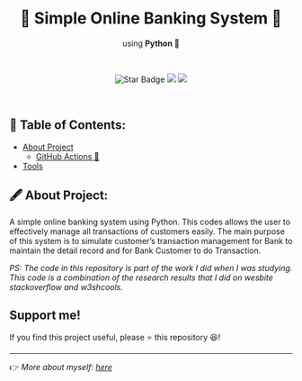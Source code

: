 <h1 align="center">🏦 Simple Online Banking System 🏦 </h1>
<p align="center">using <b>Python 🐍</b></p><br>
<p align="center">
  <img src="https://img.shields.io/static/v1?label=%F0%9F%8C%9F&message=If%20Useful&style=style=flat&color=BC4E99" alt="Star Badge"/>
  <a href="https://www.github.com/caesarmario"><img src="https://img.shields.io/github/followers/caesarmario?style=social&link=https://www.github.com/caesarmario" alt"GitHub"/></a>
  <a href="https://linktr.ee/caesarmario_"><img src="https://img.shields.io/badge/Follow%20My%20Other%20Works-019875?style=flat&labelColor=019875&link=https:/linktr.ee/caesarmario_" alt"Linktree"/></a>
</p><br>

## 📃 Table of Contents:
  - [About Project](#about-project)
      - [GitHub Actions 🤖](#github-actions-)
  - [Tools](#tools)


## 🖋 About Project:
A simple online banking system using Python. This codes allows the user to effectively manage all transactions of customers easily. The main purpose of this system is to simulate customer’s transaction management for Bank to maintain the detail record and for Bank Customer to do Transaction.



_PS: The code in this repository is part of the work I did when I was studying. This code is a combination of the research results that I did on wesbite stackoverflow and w3shcools._

## Support me!

If you find this project useful, please ⭐ this repository 😆!

---

👉 _More about myself: <a href="https://linktr.ee/caesarmario_"> here </a>_
